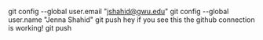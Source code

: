 git config --global user.email "jshahid@gwu.edu"
git config --global user.name "Jenna Shahid"
git push
hey
if you see this the github connection is working!
git push
